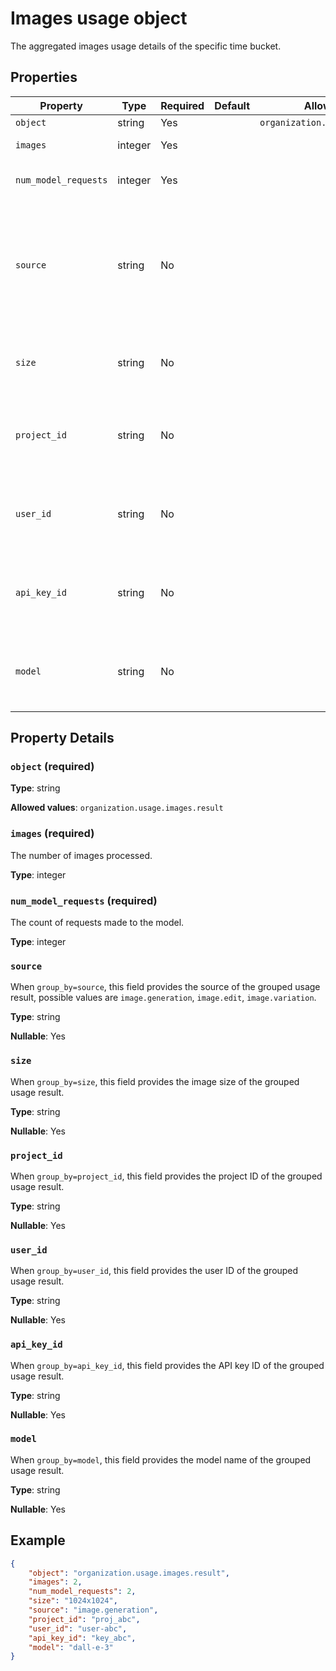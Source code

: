 # Images usage object

The aggregated images usage details of the specific time bucket.

## Properties

| Property | Type | Required | Default | Allowed Values | Description |
| -------- | ---- | -------- | ------- | -------------- | ----------- |
| `object` | string | Yes |  | `organization.usage.images.result` |  |
| `images` | integer | Yes |  |  | The number of images processed. |
| `num_model_requests` | integer | Yes |  |  | The count of requests made to the model. |
| `source` | string | No |  |  | When `group_by=source`, this field provides the source of the grouped usage result, possible values are `image.generation`, `image.edit`, `image.variation`. |
| `size` | string | No |  |  | When `group_by=size`, this field provides the image size of the grouped usage result. |
| `project_id` | string | No |  |  | When `group_by=project_id`, this field provides the project ID of the grouped usage result. |
| `user_id` | string | No |  |  | When `group_by=user_id`, this field provides the user ID of the grouped usage result. |
| `api_key_id` | string | No |  |  | When `group_by=api_key_id`, this field provides the API key ID of the grouped usage result. |
| `model` | string | No |  |  | When `group_by=model`, this field provides the model name of the grouped usage result. |

## Property Details

### `object` (required)

**Type**: string

**Allowed values**: `organization.usage.images.result`

### `images` (required)

The number of images processed.

**Type**: integer

### `num_model_requests` (required)

The count of requests made to the model.

**Type**: integer

### `source`

When `group_by=source`, this field provides the source of the grouped usage result, possible values are `image.generation`, `image.edit`, `image.variation`.

**Type**: string

**Nullable**: Yes

### `size`

When `group_by=size`, this field provides the image size of the grouped usage result.

**Type**: string

**Nullable**: Yes

### `project_id`

When `group_by=project_id`, this field provides the project ID of the grouped usage result.

**Type**: string

**Nullable**: Yes

### `user_id`

When `group_by=user_id`, this field provides the user ID of the grouped usage result.

**Type**: string

**Nullable**: Yes

### `api_key_id`

When `group_by=api_key_id`, this field provides the API key ID of the grouped usage result.

**Type**: string

**Nullable**: Yes

### `model`

When `group_by=model`, this field provides the model name of the grouped usage result.

**Type**: string

**Nullable**: Yes

## Example

```json
{
    "object": "organization.usage.images.result",
    "images": 2,
    "num_model_requests": 2,
    "size": "1024x1024",
    "source": "image.generation",
    "project_id": "proj_abc",
    "user_id": "user-abc",
    "api_key_id": "key_abc",
    "model": "dall-e-3"
}

```

